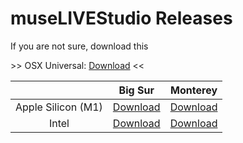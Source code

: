 # museLIVEStudio Releases

If you are not sure, download this

\>> OSX Universal: [Download](https://studio.muse.live/0.11.0/museLIVEStudio_osx11_x86_64_v0.11.0.dmg) <<

|  | Big Sur | Monterey |
| :---: | :---: | :---: |
| Apple Silicon (M1) | [Download](https://studio.muse.live/0.11.0/museLIVEStudio_osx11_arm64_v0.11.0.zip) | [Download](https://studio.muse.live/0.11.0/museLIVEStudio_osx12_arm_v0.11.0.dmg) |
| Intel | [Download](https://studio.muse.live/0.11.0/museLIVEStudio_osx11_x86_64_v0.11.0.dmg) | [Download](https://studio.muse.live/0.11.0/museLIVEStudio_osx12_x86_64_v0.11.0.dmg) |
